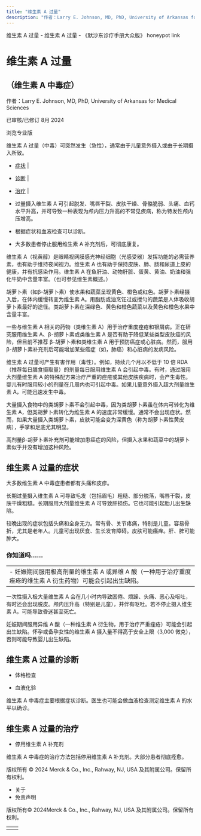 ```yaml
---
title: "维生素 A 过量"
description: "作者：Larry E. Johnson, MD, PhD, University of Arkansas for Medical Sciences"
---
```


﻿维生素 A 过量 - 维生素 A 过量 - 《默沙东诊疗手册大众版》 honeypot link

# 维生素 A 过量

## （维生素 A 中毒症）

作者：Larry E. Johnson, MD, PhD, University of Arkansas for Medical Sciences

已审核/已修订 8月 2024

浏览专业版

维生素 A 过量（中毒）可突然发生（急性），通常由于儿童意外摄入或由于长期摄入所致。

- [症状](#症状_v45106091_zh) \|
- [诊断](#诊断_v45106117_zh) \|
- [治疗](#治疗_v45106127_zh) \|

- 过量摄入维生素 A 可引起脱发、嘴唇干裂、皮肤干燥、骨骼脆弱、头痛、血钙水平升高，并可导致一种表现为颅内压力升高的不常见疾病，称为特发性颅内压增高。

- 根据症状和血液检查可以诊断。

- 大多数患者停止服用维生素 A 补充剂后，可彻底康复。


维生素 A（视黄醇）是眼睛视网膜感光神经细胞（光感受器）发挥功能的必需营养素，也有助于维持夜间视力。维生素 A 也有助于保持皮肤、肺、肠和尿道上皮的健康，并有抗感染作用。维生素 A 在鱼肝油、动物肝脏、蛋黄、黄油、奶油和强化牛奶中含量丰富。（也可参见维生素概述。）

胡萝卜素（如β-胡萝卜素）使水果和蔬菜呈现黄色、橙色或红色。胡萝卜素经摄入后，在体内缓慢转变为维生素 A。用脂肪或油烹饪过或搅匀的蔬菜是人体吸收胡萝卜素最好的途径。类胡萝卜素在深绿色、黄色和橙色蔬菜以及黄色和橙色水果中含量丰富。

一些与维生素 A 相关的药物（类维生素 A）用于治疗重度痤疮和银屑病。正在研究服用维生素 A、β-胡萝卜素或类维生素 A 是否有助于降低某些类型皮肤癌的风险，但目前不推荐 β-胡萝卜素和类维生素 A 用于预防癌症或心脏病。然而，服用 β-胡萝卜素补充剂后可能增加某些癌症（如，肺癌）和心脏病的发病风险。

维生素 A 过量可产生有害作用（毒性）。例如，持续几个月以不低于 10 倍 RDA（推荐每日膳食摄取量）的剂量每日服用维生素 A 会引起中毒。有时，通过服用大剂量维生素 A 的特殊配方来治疗严重的痤疮或其他皮肤疾病时，会产生毒性。婴儿有时服用较小的剂量在几周内也可引起中毒。如果儿童意外摄入超大剂量维生素 A，可能迅速发生中毒。

大量摄入食物中的类胡萝卜素不会引起中毒，因为类胡萝卜素虽在体内可转化为维生素 A，但类胡萝卜素转化为维生素 A 的速度非常缓慢。通常不会出现症状。然而，如果大量摄入类胡萝卜素，皮肤可能会变为深黄色（称为胡萝卜素性黄皮病），手掌和足底尤其明显。

高剂量β-胡萝卜素补充剂可能增加患癌症的风险，但摄入水果和蔬菜中的胡萝卜素似乎并没有增加这种风险。

## 维生素 A 过量的症状

大多数维生素 A 中毒症患者都有头痛和皮疹。

长期过量摄入维生素 A 可导致毛发（包括眉毛）粗糙、部分脱落，嘴唇干裂，皮肤干燥粗糙。长期服用大剂量维生素 A 可导致肝损伤。它也可能引起胎儿出生缺陷。

较晚出现的症状包括头痛和全身无力。常有骨、关节疼痛，特别是儿童。容易骨折，尤其是老年人。儿童可出现厌食、生长发育障碍。皮肤可能瘙痒。肝、脾可能肿大。

### 你知道吗……

|     |
| --- |
| - 妊娠期间服用极高剂量的维生素 A 或异维 A 酸（一种用于治疗重度痤疮的维生素 A 衍生药物）可能会引起出生缺陷。 |

一次性摄入极大量维生素 A 会在几小时内导致困倦、烦躁、头痛、恶心及呕吐，有时还会出现脱皮。颅内压升高（特别是儿童），并伴有呕吐。若不停止摄入维生素 A，可能导致昏迷甚至死亡。

妊娠期间服用异维 A 酸（一种维生素 A 衍生物，用于治疗严重痤疮）可能会引起出生缺陷。怀孕或备孕女性的维生素 A 摄入量不得高于安全上限（3,000 微克），否则可能导致婴儿出生缺陷。

## 维生素 A 过量的诊断

- 体格检查

- 血液化验


维生素 A 中毒症主要根据症状诊断。医生也可能会做血液检查测定维生素 A 的水平以确诊。

## 维生素 A 过量的治疗

- 停用维生素 A 补充剂


维生素 A 中毒症的治疗方法包括停用维生素 A 补充剂。大部分患者彻底痊愈。



版权所有 © 2024
Merck & Co., Inc., Rahway, NJ, USA 及其附属公司。保留所有权利。

- 关于
- 免责声明

版权所有© 2024Merck & Co., Inc., Rahway, NJ, USA 及其附属公司。保留所有权利。

|     |     |
| --- | --- |
|  |  |